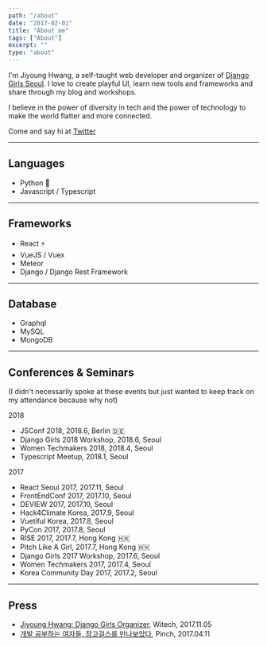 ```yaml
---
path: "/about"
date: "2017-02-01"
title: "About me"
tags: ["About"]
excerpt: ""
type: "about"
---
```


I'm Jiyoung Hwang, a self-taught web developer and organizer of [Django Girls Seoul](https://www.facebook.com/djangogirlsseoul/). I love to create playful UI, learn new tools and frameworks and share through my blog and workshops.

I believe in the power of diversity in tech and the power of technology to make the world flatter and more connected.

Come and say hi at [Twitter](https://twitter.com/@jyhwng)

---

## Languages
- Python :snake:
- Javascript / Typescript 

---

## Frameworks
- React :zap:
- VueJS / Vuex 
- Meteor
- Django / Django Rest Framework

---

## Database
- Graphql
- MySQL
- MongoDB

---

## Conferences & Seminars

(I didn't necessarily spoke at these events but just wanted to keep track on my attendance because why not)

2018
- JSConf 2018, 2018.6, Berlin 🇩🇪
- Django Girls 2018 Workshop, 2018.6, Seoul
- Women Techmakers 2018, 2018.4, Seoul
- Typescript Meetup, 2018.1, Seoul

2017
- React Seoul 2017, 2017.11, Seoul
- FrontEndConf 2017, 2017.10, Seoul
- DEVIEW 2017, 2017.10, Seoul
- Hack4Climate Korea, 2017.9, Seoul
- Vuetiful Korea, 2017.8, Seoul
- PyCon 2017, 2017.8, Seoul
- RISE 2017, 2017.7, Hong Kong 🇭🇰
- Pitch Like A Girl, 2017.7, Hong Kong 🇭🇰
- Django Girls 2017 Workshop, 2017.6, Seoul
- Women Techmakers 2017, 2017.4, Seoul
- Korea Community Day 2017, 2017.2, Seoul

---

## Press

- [Jiyoung Hwang: Django Girls Organizer](https://wi-tech.org/2017/11/05/jiyoung-hwang-django-girls-organizer/), Witech, 2017.11.05
- [개발 공부하는 여자들, 장고걸스를 만나보았다](http://thepin.ch/techgear/m9qmfd/adela-branch-1), Pinch, 2017.04.11
